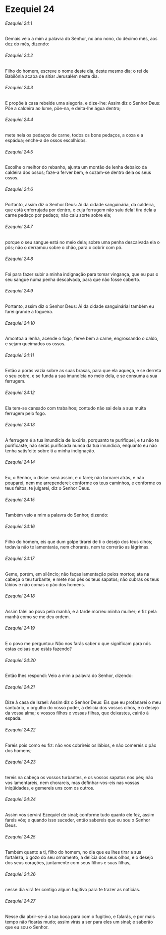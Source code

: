 # Ezequiel 24

###### Ezequiel 24:1

Demais veio a mim a palavra do Senhor, no ano nono, do décimo mês, aos dez do mês, dizendo:

###### Ezequiel 24:2

Filho do homem, escreve o nome deste dia, deste mesmo dia; o rei de Babilônia acaba de sitiar Jerusalém neste dia.

###### Ezequiel 24:3

E propõe à casa rebelde uma alegoria, e dize-lhe: Assim diz o Senhor Deus: Põe a caldeira ao lume, põe-na, e deita-lhe água dentro;

###### Ezequiel 24:4

mete nela os pedaços de carne, todos os bons pedaços, a coxa e a espádua; enche-a de ossos escolhidos.

###### Ezequiel 24:5

Escolhe o melhor do rebanho, ajunta um montão de lenha debaixo da caldeira dos ossos; faze-a ferver bem, e cozam-se dentro dela os seus ossos.

###### Ezequiel 24:6

Portanto, assim diz o Senhor Deus: Ai da cidade sanguinária, da caldeira, que está enferrujada por dentro, e cuja ferrugem não saiu dela! tira dela a carne pedaço por pedaço; não caiu sorte sobre ela;

###### Ezequiel 24:7

porque o seu sangue está no meio dela; sobre uma penha descalvada ela o pôs; não o derramou sobre o chão, para o cobrir com pó.

###### Ezequiel 24:8

Foi para fazer subir a minha indignação para tomar vingança, que eu pus o seu sangue numa penha descalvada, para que não fosse coberto.

###### Ezequiel 24:9

Portanto, assim diz o Senhor Deus: Ai da cidade sanguinária! também eu farei grande a fogueira.

###### Ezequiel 24:10

Amontoa a lenha, acende o fogo, ferve bem a carne, engrossando o caldo, e sejam queimados os ossos.

###### Ezequiel 24:11

Então a porás vazia sobre as suas brasas, para que ela aqueça, e se derreta o seu cobre, e se funda a sua imundícia no meio dela, e se consuma a sua ferrugem.

###### Ezequiel 24:12

Ela tem-se cansado com trabalhos; contudo não sai dela a sua muita ferrugem pelo fogo.

###### Ezequiel 24:13

A ferrugem é a tua imundícia de luxúria, porquanto te purifiquei, e tu não te purificaste, não serás purificada nunca da tua imundícia, enquanto eu não tenha satisfeito sobre ti a minha indignação.

###### Ezequiel 24:14

Eu, o Senhor, o disse: será assim, e o farei; não tornarei atrás, e não pouparei, nem me arrependerei; conforme os teus caminhos, e conforme os teus feitos, te julgarei, diz o Senhor Deus.

###### Ezequiel 24:15

Também veio a mim a palavra do Senhor, dizendo:

###### Ezequiel 24:16

Filho do homem, eis que dum golpe tirarei de ti o desejo dos teus olhos; todavia não te lamentarás, nem chorarás, nem te correrão as lágrimas.

###### Ezequiel 24:17

Geme, porém, em silêncio; não faças lamentação pelos mortos; ata na cabeça o teu turbante, e mete nos pés os teus sapatos; não cubras os teus lábios e não comas o pão dos homens.

###### Ezequiel 24:18

Assim falei ao povo pela manhã, e à tarde morreu minha mulher; e fiz pela manhã como se me deu ordem.

###### Ezequiel 24:19

E o povo me perguntou: Não nos farás saber o que significam para nós estas coisas que estás fazendo?

###### Ezequiel 24:20

Então lhes respondi: Veio a mim a palavra do Senhor, dizendo:

###### Ezequiel 24:21

Dize à casa de Israel: Assim diz o Senhor Deus: Eis que eu profanarei o meu santuário, o orgulho do vosso poder, a delícia dos vossos olhos, e o desejo da vossa alma; e vossos filhos e vossas filhas, que deixastes, cairão à espada.

###### Ezequiel 24:22

Fareis pois como eu fiz: não vos cobrireis os lábios, e não comereis o pão dos homens;

###### Ezequiel 24:23

tereis na cabeça os vossos turbantes, e os vossos sapatos nos pés; não vos lamentareis, nem chorareis, mas definhar-vos-eis nas vossas iniqüidades, e gemereis uns com os outros.

###### Ezequiel 24:24

Assim vos servirá Ezequiel de sinal; conforme tudo quanto ele fez, assim fareis vós; e quando isso suceder, então sabereis que eu sou o Senhor Deus.

###### Ezequiel 24:25

Também quanto a ti, filho do homem, no dia que eu lhes tirar a sua fortaleza, o gozo do seu ornamento, a delícia dos seus olhos, e o desejo dos seus corações, juntamente com seus filhos e suas filhas,

###### Ezequiel 24:26

nesse dia virá ter contigo algum fugitivo para te trazer as notícias.

###### Ezequiel 24:27

Nesse dia abrir-se-á a tua boca para com o fugitivo, e falarás, e por mais tempo não ficarás mudo; assim virás a ser para eles um sinal; e saberão que eu sou o Senhor.

